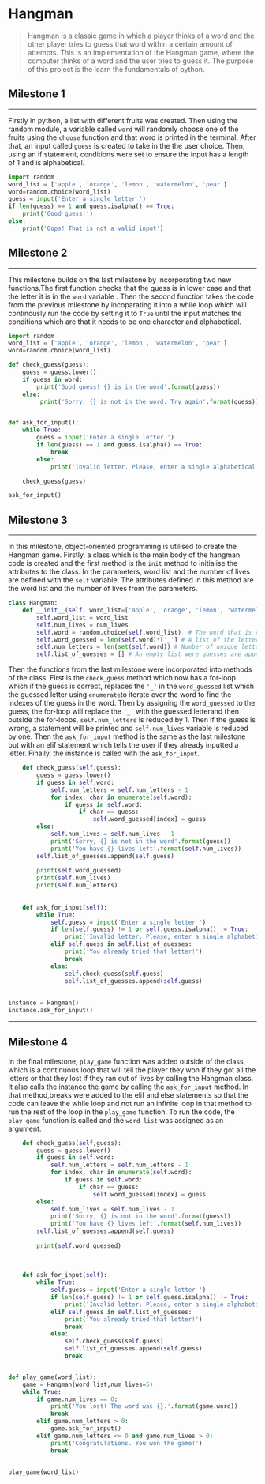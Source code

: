 # Hangman
> Hangman is a classic game in which a player thinks of a word and the other player tries to guess that word within a certain amount of attempts. This is an implementation of the Hangman game, where the computer thinks of a word and the user tries to guess it. The purpose of this project is the learn the fundamentals of python.

## Milestone 1
---
Firstly in python, a list with different fruits was created. Then using the random module, a variable called `word` will randomly choose one of the fruits using the `choose` function and that word is printed in the terminal. After that, an input called `guess` is created to take in the the user choice. Then, using an if statement, conditions were set to ensure the input has a length of 1 and is alphabetical.

```python
import random
word_list = ['apple', 'orange', 'lemon', 'watermelon', 'pear']
word=random.choice(word_list)
guess = input('Enter a single letter ')
if len(guess) == 1 and guess.isalpha() == True:
    print('Good guess!')
else:
    print('Oops! That is not a valid input') 
```
## Milestone 2
---
This milestone builds on the last milestone by incorporating two new functions.The first function checks that the guess is in lower case and that the letter it is in the `word` variable  . Then the second function takes the code from the previous milestone by incoparating it into a while loop which will continously run the code by setting it to `True` until the input matches the conditions which are that it needs to be one character and alphabetical. 

```python
import random
word_list = ['apple', 'orange', 'lemon', 'watermelon', 'pear']
word=random.choice(word_list)

def check_guess(guess):
    guess = guess.lower()
    if guess in word:
        print('Good guess! {} is in the word'.format(guess))
    else:
         print('Sorry, {} is not in the word. Try again'.format(guess))


def ask_for_input():
    while True:
        guess = input('Enter a single letter ')
        if len(guess) == 1 and guess.isalpha() == True:
            break
        else:
            print('Invalid letter. Please, enter a single alphabetical character.')

    check_guess(guess)

ask_for_input()
```
## Milestone 3
---
In this milestone, object-oriented programming is utilised to create the Hangman game. Firstly, a class which is the main body of the hangman code is created and the first method is the `init` method to initialise the attributes to the class. In the parameters, word list and the number of lives are defined with the `self` variable. The attributes defined in this method are the word list and the number of lives from the parameters. 

<!-- But also I initialised the word that is randomly picked by the code, the word_guessed attribute which is a list of the letters of the word with the ones not guessed replaced by '_', the number of unique letters not guessed and a list of guesses which at the start of the game is empty.   -->


```python
class Hangman:
    def __init__(self, word_list=['apple', 'orange', 'lemon', 'watermelon', 'pear'], num_lives=5):
        self.word_list = word_list 
        self.num_lives = num_lives
        self.word = random.choice(self.word_list)  # The word that is randomly picked by the code
        self.word_guessed = len(self.word)*['_'] # A list of the letters of the word with the ones not guessed replaced by '_'
        self.num_letters = len(set(self.word)) # Number of unique letter in the word
        self.list_of_guesses = [] # An empty list were guesses are appended 
```
Then the functions from the last milestone were incorporated into methods of the class. First is the `check_guess` method which now has a for-loop which if the guess is correct, replaces the `'_'` in the `word_guessed` list which the guessed letter using `enumerate`to iterate over the word to find the indexes of the guess in the word. Then by assigning the `word_guessed` to the guess, the for-loop will replace the `'_'` with the guessed letterand then outside the for-loops, `self.num_letters` is reduced by 1. Then if the guess is wrong, a statement will be printed and `self.num_lives` variable is reduced by one. Then the `ask_for_input` method is the same as the last milestone but with an elif statement which tells the user if they already inputted a letter. Finally, the instance is called with the `ask_for_input`.    
```python
    def check_guess(self,guess):
        guess = guess.lower()
        if guess in self.word:
            self.num_letters = self.num_letters - 1
            for index, char in enumerate(self.word):
                if guess in self.word:
                    if char == guess:
                        self.word_guessed[index] = guess
        else:
            self.num_lives = self.num_lives - 1
            print('Sorry, {} is not in the word'.format(guess))
            print('You have {} lives left'.format(self.num_lives))
        self.list_of_guesses.append(self.guess)
    
        print(self.word_guessed)
        print(self.num_lives)
        print(self.num_letters)       
        
                           
    def ask_for_input(self):
        while True:
            self.guess = input('Enter a single letter ')
            if len(self.guess) != 1 or self.guess.isalpha() != True:
                print('Invalid letter. Please, enter a single alphabetical character.')
            elif self.guess in self.list_of_guesses:
                print('You already tried that letter!')
                break                   
            else:
                self.check_guess(self.guess)
                self.list_of_guesses.append(self.guess)
       
                                
instance = Hangman()
instance.ask_for_input()
```
---
## Milestone 4
In the final milestone, `play_game` function was added outside of the class, which is a continuous loop that will tell the player they won if they got all the letters or that they lost if they ran out of lives by calling the Hangman class. It also calls the instance the game by calling the `ask_for_input` method. In that method,breaks were added to the elif and else statements so that the code can leave the while loop and not run an infinite loop in that method to run the rest of the loop in the `play_game` function. To run the code, the `play_game` function is called and the `word_list` was assigned as an argument.
```python
    def check_guess(self,guess):
        guess = guess.lower()
        if guess in self.word:
            self.num_letters = self.num_letters - 1
            for index, char in enumerate(self.word):
                if guess in self.word:
                    if char == guess:
                        self.word_guessed[index] = guess
        else:
            self.num_lives = self.num_lives - 1
            print('Sorry, {} is not in the word'.format(guess))
            print('You have {} lives left'.format(self.num_lives))
        self.list_of_guesses.append(self.guess)
    
        print(self.word_guessed)
     
        
                           
    def ask_for_input(self):
        while True:
            self.guess = input('Enter a single letter ')
            if len(self.guess) != 1 or self.guess.isalpha() != True:
                print('Invalid letter. Please, enter a single alphabetical character.')
            elif self.guess in self.list_of_guesses:
                print('You already tried that letter!')
                break                   
            else:
                self.check_guess(self.guess)
                self.list_of_guesses.append(self.guess)
                break


def play_game(word_list):
    game = Hangman(word_list,num_lives=5)
    while True:
        if game.num_lives == 0:
            print('You lost! The word was {}.'.format(game.word))
            break
        elif game.num_letters > 0:
            game.ask_for_input()
        elif game.num_letters <= 0 and game.num_lives > 0:
            print('Congratulations. You won the game!')
            break


play_game(word_list)

```

